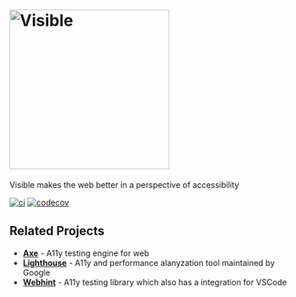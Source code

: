 # <img alt="Visible" src="https://i.imgur.com/0CfRzj5.png" width="280px" />

Visible makes the web better in a perspective of accessibility

[![ci](https://github.com/neet/masto.js/workflows/CI/badge.svg)](https://github.com/neet/visible/actions)
[![codecov](https://codecov.io/gh/neet/visible/branch/master/graph/badge.svg?token=vhlxlIJpAg)](https://codecov.io/gh/neet/visible)

## Related Projects
- **[Axe](https://github.com/dequelabs/axe-core)** - A11y testing engine for web
- **[Lighthouse](https://github.com/GoogleChrome/lighthouse)** - A11y and performance alanyzation tool maintained by Google
- **[Webhint](https://github.com/webhintio/hint)** - A11y testing library which also has a integration for VSCode
